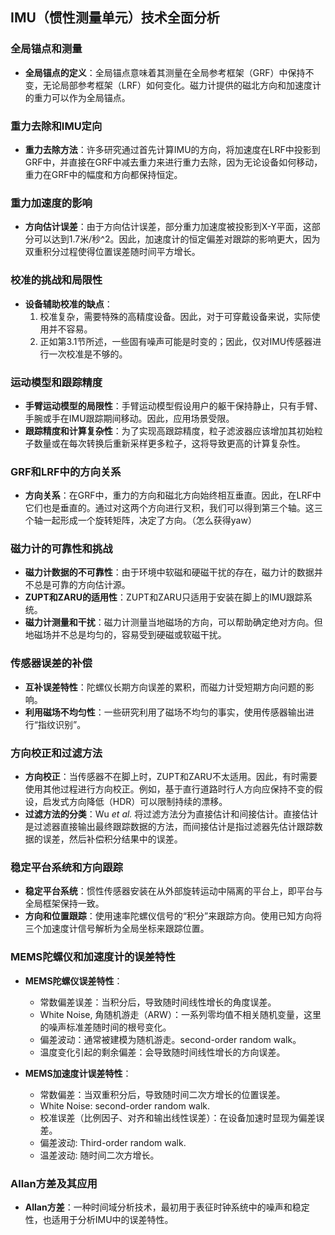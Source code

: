 ## IMU（惯性测量单元）技术全面分析

### 全局锚点和测量
- **全局锚点的定义**：全局锚点意味着其测量在全局参考框架（GRF）中保持不变，无论局部参考框架（LRF）如何变化。磁力计提供的磁北方向和加速度计的重力可以作为全局锚点。

### 重力去除和IMU定向
- **重力去除方法**：许多研究通过首先计算IMU的方向，将加速度在LRF中投影到GRF中，并直接在GRF中减去重力来进行重力去除，因为无论设备如何移动，重力在GRF中的幅度和方向都保持恒定。

### 重力加速度的影响
- **方向估计误差**：由于方向估计误差，部分重力加速度被投影到X-Y平面，这部分可以达到1.7米/秒^2。因此，加速度计的恒定偏差对跟踪的影响更大，因为双重积分过程使得位置误差随时间平方增长。

### 校准的挑战和局限性
- **设备辅助校准的缺点**：
  1. 校准复杂，需要特殊的高精度设备。因此，对于可穿戴设备来说，实际使用并不容易。
  2. 正如第3.1节所述，一些固有噪声可能是时变的；因此，仅对IMU传感器进行一次校准是不够的。

### 运动模型和跟踪精度
- **手臂运动模型的局限性**：手臂运动模型假设用户的躯干保持静止，只有手臂、手腕或手在IMU跟踪期间移动。因此，应用场景受限。
- **跟踪精度和计算复杂性**：为了实现高跟踪精度，粒子滤波器应该增加其初始粒子数量或在每次转换后重新采样更多粒子，这将导致更高的计算复杂性。

### GRF和LRF中的方向关系
- **方向关系**：在GRF中，重力的方向和磁北方向始终相互垂直。因此，在LRF中它们也是垂直的。通过对这两个方向进行叉积，我们可以得到第三个轴。这三个轴一起形成一个旋转矩阵，决定了方向。（怎么获得yaw）

### 磁力计的可靠性和挑战
- **磁力计数据的不可靠性**：由于环境中软磁和硬磁干扰的存在，磁力计的数据并不总是可靠的方向估计源。
- **ZUPT和ZARU的适用性**：ZUPT和ZARU只适用于安装在脚上的IMU跟踪系统。
- **磁力计测量和干扰**：磁力计测量当地磁场的方向，可以帮助确定绝对方向。但地磁场并不总是均匀的，容易受到硬磁或软磁干扰。

### 传感器误差的补偿
- **互补误差特性**：陀螺仪长期方向误差的累积，而磁力计受短期方向问题的影响。
- **利用磁场不均匀性**：一些研究利用了磁场不均匀的事实，使用传感器输出进行“指纹识别”。

### 方向校正和过滤方法
- **方向校正**：当传感器不在脚上时，ZUPT和ZARU不太适用。因此，有时需要使用其他过程进行方向校正。例如，基于直行道路时行人方向应保持不变的假设，启发式方向降低（HDR）可以限制持续的漂移。
- **过滤方法的分类**：Wu *et al.* 将过滤方法分为直接估计和间接估计。直接估计是过滤器直接输出最终跟踪数据的方法，而间接估计是指过滤器先估计跟踪数据的误差，然后补偿积分结果中的误差。

### 稳定平台系统和方向跟踪
- **稳定平台系统**：惯性传感器安装在从外部旋转运动中隔离的平台上，即平台与全局框架保持一致。
- **方向和位置跟踪**：使用速率陀螺仪信号的“积分”来跟踪方向。使用已知方向将三个加速度计信号解析为全局坐标来跟踪位置。

### MEMS陀螺仪和加速度计的误差特性
- **MEMS陀螺仪误差特性**：
  - 常数偏差误差：当积分后，导致随时间线性增长的角度误差。
  - White Noise, 角随机游走（ARW）：一系列零均值不相关随机变量，这里的噪声标准差随时间的根号变化。
  - 偏差波动：通常被建模为随机游走。second-order random walk。
  - 温度变化引起的剩余偏差：会导致随时间线性增长的方向误差。

- **MEMS加速度计误差特性**：
  - 常数偏差：当双重积分后，导致随时间二次方增长的位置误差。
  - White Noise: second-order random walk. 
  - 校准误差（比例因子、对齐和输出线性误差）：在设备加速时显现为偏差误差。
  - 偏差波动: Third-order random walk.
  - 温差波动: 随时间二次方增长。

### Allan方差及其应用
- **Allan方差**：一种时间域分析技术，最初用于表征时钟系统中的噪声和稳定性，也适用于分析IMU中的误差特性。
